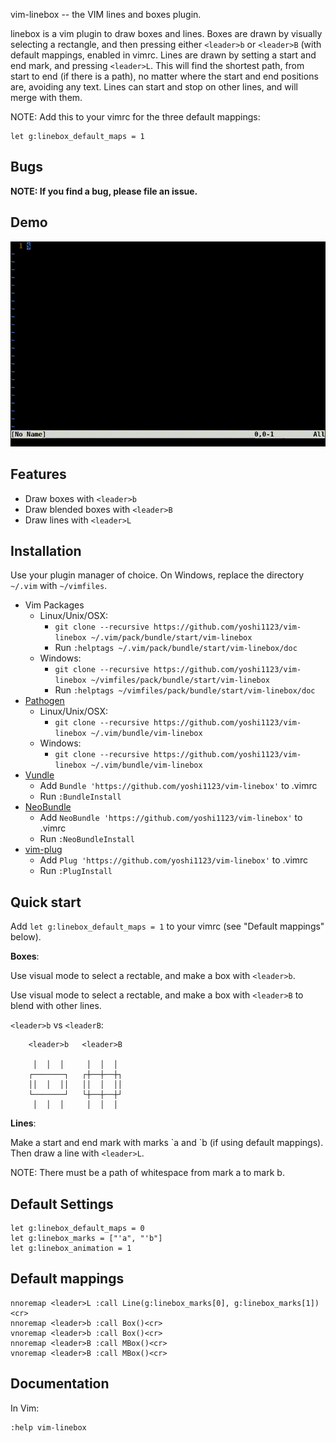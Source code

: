 vim-linebox -- the VIM lines and boxes plugin.

linebox is a vim plugin to draw boxes and lines. Boxes are drawn by visually
selecting a rectangle, and then pressing either `<leader>b` or `<leader>B`
(with default mappings, enabled in vimrc. Lines are drawn by setting a start
and end mark, and pressing `<leader>L`. This will find the shortest path, from
start to end (if there is a path), no matter where the start and end positions
are, avoiding any text. Lines can start and stop on other lines, and will
merge with them.

NOTE: Add this to your vimrc for the three default mappings:
```
let g:linebox_default_maps = 1
```

## Bugs

**NOTE: If you find a bug, please file an issue.**

## Demo

![demo](doc/vim-linebox-demo.gif)

## Features

- Draw boxes with `<leader>b`
- Draw blended boxes with `<leader>B`
- Draw lines with `<leader>L`

## Installation

Use your plugin manager of choice. On Windows, replace the directory `~/.vim`
with `~/vimfiles`.

- Vim Packages
    - Linux/Unix/OSX:
        - `git clone --recursive https://github.com/yoshi1123/vim-linebox ~/.vim/pack/bundle/start/vim-linebox`
      - Run `:helptags ~/.vim/pack/bundle/start/vim-linebox/doc`
    - Windows:
        - `git clone --recursive https://github.com/yoshi1123/vim-linebox ~/vimfiles/pack/bundle/start/vim-linebox`
      - Run `:helptags ~/vimfiles/pack/bundle/start/vim-linebox/doc`
- [Pathogen](https://github.com/tpope/vim-pathogen)
  - Linux/Unix/OSX:
      - `git clone --recursive https://github.com/yoshi1123/vim-linebox ~/.vim/bundle/vim-linebox`
  - Windows:
      - `git clone --recursive https://github.com/yoshi1123/vim-linebox ~/.vim/bundle/vim-linebox`
- [Vundle](https://github.com/gmarik/vundle)
  - Add `Bundle 'https://github.com/yoshi1123/vim-linebox'` to .vimrc
  - Run `:BundleInstall`
- [NeoBundle](https://github.com/Shougo/neobundle.vim)
  - Add `NeoBundle 'https://github.com/yoshi1123/vim-linebox'` to .vimrc
  - Run `:NeoBundleInstall`
- [vim-plug](https://github.com/junegunn/vim-plug)
  - Add `Plug 'https://github.com/yoshi1123/vim-linebox'` to .vimrc
  - Run `:PlugInstall`

## Quick start


Add `let g:linebox_default_maps = 1` to your vimrc (see "Default mappings"
below).


**Boxes**:

Use visual mode to select a rectable, and make a box with `<leader>b`.

Use visual mode to select a rectable, and make a box with `<leader>B` to blend
with other lines.

`<leader>b` vs `<leaderB`:
```
    <leader>b   <leader>B
 
     │  │  │     │  │  │
    ┌───────┐   ┌┼──┼──┼┐
    ││  │  ││   ││  │  ││
    └───────┘   └┼──┼──┼┘
     │  │  │     │  │  │
```

**Lines**:

Make a start and end mark with marks \`a and \`b (if using default mappings).
Then draw a line with `<leader>L`.

NOTE: There must be a path of whitespace from mark a to mark b.

## Default Settings

```
let g:linebox_default_maps = 0
let g:linebox_marks = ["'a", "'b"]
let g:linebox_animation = 1
```

## Default mappings

    nnoremap <leader>L :call Line(g:linebox_marks[0], g:linebox_marks[1])<cr>
    nnoremap <leader>b :call Box()<cr>
    vnoremap <leader>b :call Box()<cr>
    nnoremap <leader>B :call MBox()<cr>
    vnoremap <leader>B :call MBox()<cr>

## Documentation

In Vim:

    :help vim-linebox
